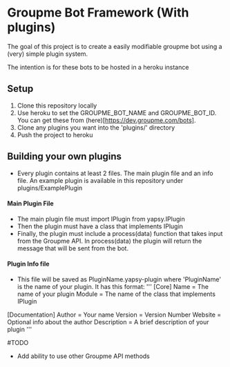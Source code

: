 # Groupme Bot Framework (With plugins)
The goal of this project is to create a easily modifiable groupme bot using a (very) simple plugin system.

The intention is for these bots to be hosted in a heroku instance

## Setup
1. Clone this repository locally
2. Use heroku to set the GROUPME_BOT_NAME and GROUPME_BOT_ID. You can get these from (here)[https://dev.groupme.com/bots].
3. Clone any plugins you want into the 'plugins/' directory
4. Push the project to heroku

## Building your own plugins
- Every plugin contains at least 2 files. The main plugin file and an info file. An example plugin is available in this repository under plugins/ExamplePlugin

#### Main Plugin File
- The main plugin file must import IPlugin from yapsy.IPlugin
- Then the plugin must have a class that implements IPlugin
- Finally, the plugin must include a process(data) function that takes input from the Groupme API. In process(data) the plugin will return the message that will be sent from the bot.

#### Plugin Info file
- This file will be saved as PluginName.yapsy-plugin where 'PluginName' is the name of your plugin. It has this format:
'''
[Core]
Name = The name of your plugin
Module = The name of the class that implements IPlugin

[Documentation]
Author = Your name
Version = Version Number
Website = Optional info about the author
Description = A brief description of your plugin
'''


#TODO
- Add ability to use other Groupme API methods
